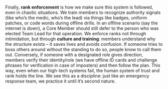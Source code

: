Finally, **rank enforcement** is how we make sure this system is followed, even in chaotic situations. We train members to recognize authority signals (like who’s the medic, who’s the lead) via things like badges, uniform patches, or code words during offline drills. In an offline scenario (say the internet is down), a Core Member should still defer to the person who was elected Team Lead for that operation. We enforce ranks not through intimidation, but through **culture and training**: members understand why the structure exists – it saves lives and avoids confusion. If someone tries to boss others around without the standing to do so, people know to call them out. Conversely, if someone with a designated role gives direction, members verify their identity/role (we have offline ID cards and challenge phrases for verification in case of imposters) and then follow the plan. This way, even when our high-tech systems fail, the human system of trust and rank holds the line. We see this as a discipline: just like an emergency response team, we practice it until it’s second nature.